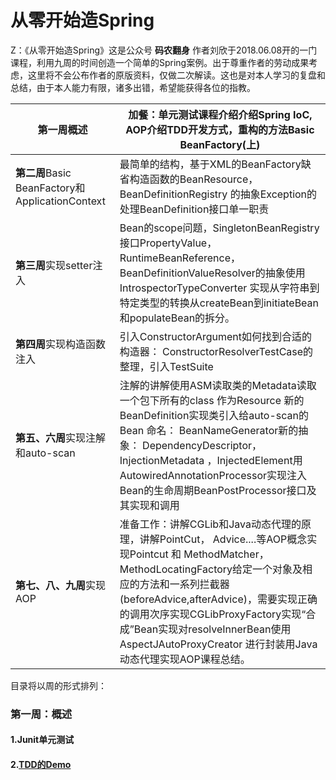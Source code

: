 # 从零开始造Spring  

Z：《从零开始造Spring》这是公众号 **码农翻身** 作者刘欣于2018.06.08开的一门课程，利用九周的时间创造一个简单的Spring案例。出于尊重作者的劳动成果考虑，这里将不会公布作者的原版资料，仅做二次解读。这也是对本人学习的复盘和总结，由于本人能力有限，诸多出错，希望能获得各位的指教。   

| **第一周**概述                                  | 加餐：单元测试课程介绍介绍Spring IoC, AOP介绍TDD开发方式，重构的方法Basic BeanFactory(上) |
| ----------------------------------------------- | ------------------------------------------------------------ |
| **第二周**Basic BeanFactory和ApplicationContext | 最简单的结构，基于XML的BeanFactory缺省构造函数的BeanResource，BeanDefinitionRegistry 的抽象Exception的处理BeanDefinition接口单一职责 |
| **第三周**实现setter注入                        | Bean的scope问题，SingletonBeanRegistry接口PropertyValue，RuntimeBeanReference，BeanDefinitionValueResolver的抽象使用IntrospectorTypeConverter 实现从字符串到特定类型的转换从createBean到initiateBean和populateBean的拆分。 |
| **第四周**实现构造函数注入                      | 引入ConstructorArgument如何找到合适的构造器： ConstructorResolverTestCase的整理，引入TestSuite |
| **第五、六周**实现注解和auto-scan               | 注解的讲解使用ASM读取类的Metadata读取一个包下所有的class 作为Resource 新的BeanDefinition实现类引入给auto-scan的Bean 命名： BeanNameGenerator新的抽象： DependencyDescriptor，InjectionMetadata ，InjectedElement用AutowiredAnnotationProcessor实现注入Bean的生命周期BeanPostProcessor接口及其实现和调用 |
| **第七、八、九周**实现AOP                       | 准备工作：讲解CGLib和Java动态代理的原理，讲解PointCut， Advice....等AOP概念实现Pointcut 和 MethodMatcher，MethodLocatingFactory给定一个对象及相应的方法和一系列拦截器(beforeAdvice,afterAdvice)，需要实现正确的调用次序实现CGLibProxyFactory实现“合成”Bean实现对resolveInnerBean使用AspectJAutoProxyCreator 进行封装用Java 动态代理实现AOP课程总结。 |

目录将以周的形式排列：

### 第一周：概述   

#### 1.Junit单元测试   

#### 2.[TDD的Demo](doc/TDDDemo.md)   



